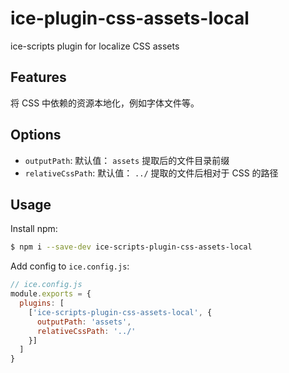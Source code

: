# ice-plugin-css-assets-local

 ice-scripts plugin for localize CSS assets

## Features

将 CSS 中依赖的资源本地化，例如字体文件等。

## Options

- `outputPath`: 默认值： `assets` 提取后的文件目录前缀
- `relativeCssPath`: 默认值： `../` 提取的文件后相对于 CSS 的路径

## Usage

Install npm:

```bash
$ npm i --save-dev ice-scripts-plugin-css-assets-local
```

Add config to `ice.config.js`:

```js
// ice.config.js
module.exports = {
  plugins: [
    ['ice-scripts-plugin-css-assets-local', {
      outputPath: 'assets',
      relativeCssPath: '../'
    }]
  ]
}
```
